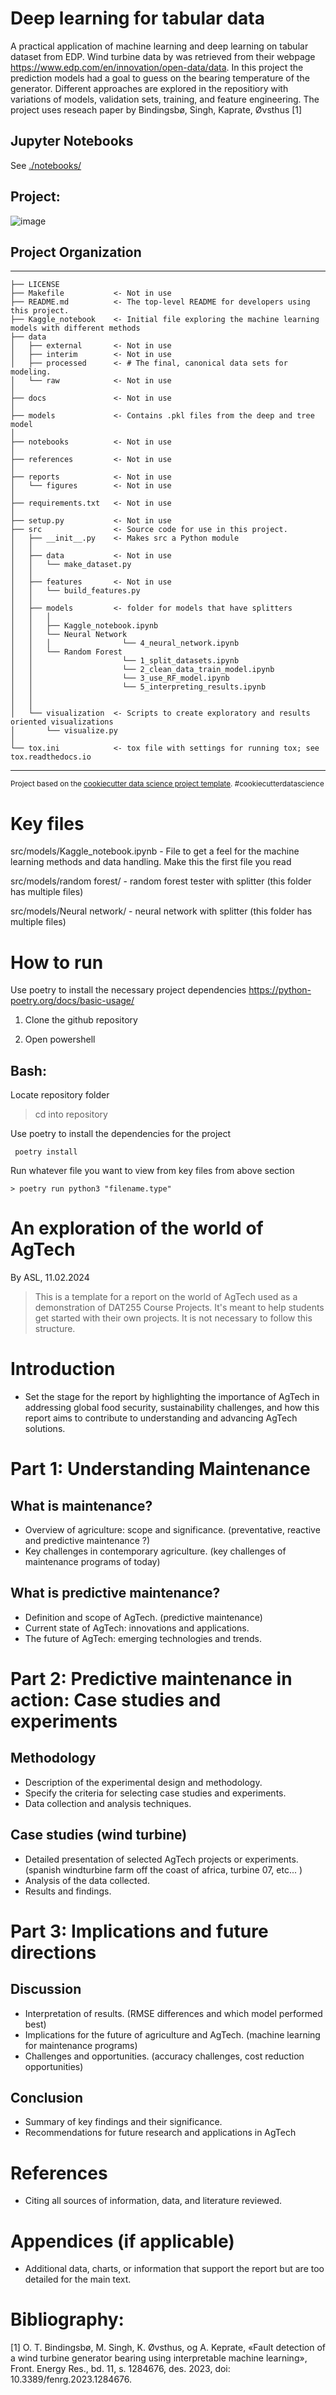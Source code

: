 Deep learning for tabular data
==============================

A practical application of machine learning and deep learning on tabular dataset from EDP. Wind turbine
data by was retrieved from their webpage https://www.edp.com/en/innovation/open-data/data. In this project the prediction models had a goal to guess on the bearing temperature of the generator. Different approaches are explored in the repositiory with variations of models, validation sets, training, and feature engineering. The project uses reseach paper by Bindingsbø, Singh, Kaprate, Øvsthus [1]

## Jupyter Notebooks

See [./notebooks/](./notebooks/)

## Project:
![image](https://github.com/Markustho/DAT255-group12/assets/122047522/b8ac9188-b223-4fb7-99d0-ac0d4a1cddcd)

## Project Organization
------------

    ├── LICENSE
    ├── Makefile           <- Not in use
    ├── README.md          <- The top-level README for developers using this project.
    ├── Kaggle_notebook    <- Initial file exploring the machine learning models with different methods
    ├── data
    │   ├── external       <- Not in use
    │   ├── interim        <- Not in use
    │   ├── processed      <- # The final, canonical data sets for modeling.
    │   └── raw            <- Not in use
    │
    ├── docs               <- Not in use
    │
    ├── models             <- Contains .pkl files from the deep and tree model
    │
    ├── notebooks          <- Not in use                                     
    │
    ├── references         <- Not in use
    │
    ├── reports            <- Not in use
    │   └── figures        <- Not in use
    │
    ├── requirements.txt   <- Not in use
    │
    ├── setup.py           <- Not in use
    ├── src                <- Source code for use in this project.
    │   ├── __init__.py    <- Makes src a Python module
    │   │
    │   ├── data           <- Not in use
    │   │   └── make_dataset.py
    │   │
    │   ├── features       <- Not in use
    │   │   └── build_features.py
    │   │
    │   ├── models         <- folder for models that have splitters
    │   │   │                 
    │   │   ├── Kaggle_notebook.ipynb 
    │   │   └── Neural Network
    │   │   │                └── 4_neural_network.ipynb
    │   │   └── Random Forest
    │   │                    └── 1_split_datasets.ipynb
    │   │                    └── 2_clean_data_train_model.ipynb
    │   │                    └── 3_use_RF_model.ipynb
    │   │                    └── 5_interpreting_results.ipynb
    │   │                    
    │   │                    
    │   └── visualization  <- Scripts to create exploratory and results oriented visualizations
    │       └── visualize.py
    │
    └── tox.ini            <- tox file with settings for running tox; see tox.readthedocs.io


--------

<p><small>Project based on the <a target="_blank" href="https://drivendata.github.io/cookiecutter-data-science/">cookiecutter data science project template</a>. #cookiecutterdatascience</small></p>

# Key files
src/models/Kaggle_notebook.ipynb - File to get a feel for the machine learning methods and data handling. Make this the first file you read

src/models/random forest/  - random forest tester with splitter (this folder has multiple files)

src/models/Neural network/  - neural network with splitter (this folder has multiple files)

# How to run
Use poetry to install the necessary project dependencies https://python-poetry.org/docs/basic-usage/

1. Clone the github repository

2. Open powershell

## Bash:
Locate repository folder
> cd into repository

Use poetry to install the dependencies for the project
```shell
 poetry install
```

Run whatever file you want to view from key files from above section
```shell
> poetry run python3 "filename.type"
 ```

# An exploration of the world of AgTech

By ASL, 11.02.2024

> This is a template for a report on the world of AgTech used as a demonstration of DAT255 Course Projects. It's meant to help students get started with their own projects. It is not necessary to follow this structure.

# Introduction
 * Set the stage for the report by highlighting the importance of AgTech in addressing global food security, sustainability challenges, and how this report aims to contribute to understanding and advancing AgTech solutions.

# Part 1: Understanding Maintenance

## What is maintenance? 
* Overview of agriculture: scope and significance. (preventative, reactive and predictive maintenance ?)
* Key challenges in contemporary agriculture. (key challenges of maintenance programs of today)

## What is predictive maintenance?

* Definition and scope of AgTech. (predictive maintenance)
* Current state of AgTech: innovations and applications. 
* The future of AgTech: emerging technologies and trends.

# Part 2: Predictive maintenance in action: Case studies and experiments

## Methodology
* Description of the experimental design and methodology. 
* Specify the criteria for selecting case studies and experiments.
* Data collection and analysis techniques.

## Case studies (wind turbine)
* Detailed presentation of selected AgTech projects or experiments. (spanish windturbine farm off the coast of africa, turbine 07, etc... )
* Analysis of the data collected.
* Results and findings.

# Part 3: Implications and future directions

## Discussion
* Interpretation of results. (RMSE differences and which model performed best)
* Implications for the future of agriculture and AgTech. (machine learning for maintenance programs)
* Challenges and opportunities. (accuracy challenges, cost reduction opportunities)

## Conclusion
* Summary of key findings and their significance.
* Recommendations for future research and applications in AgTech

# References
* Citing all sources of information, data, and literature reviewed.

# Appendices (if applicable)
* Additional data, charts, or information that support the report but are too detailed for the main text.


# Bibliography:

[1] O. T. Bindingsbø, M. Singh, K. Øvsthus, og A. Keprate, «Fault detection of a wind turbine generator bearing using interpretable machine learning», Front. Energy Res., bd. 11, s. 1284676, des. 2023, doi: 10.3389/fenrg.2023.1284676.
